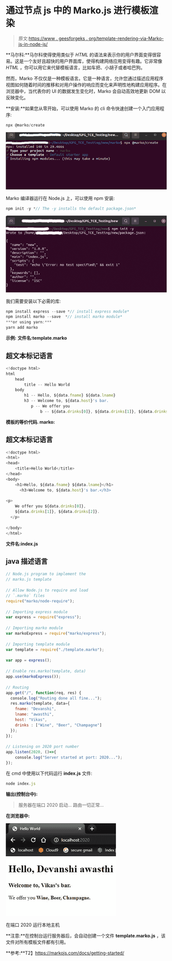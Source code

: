 # 通过节点 js 中的 Marko.js 进行模板渲染

> 原文:[https://www . geesforgeks . org/template-rendering-via-Marko-js-in-node-js/](https://www.geeksforgeeks.org/template-rendering-via-marko-js-in-node-js/)

**马尔科:**马尔科使得使用类似于 *HTML* 的语法来表示你的用户界面变得很容易。这是一个友好且超快的用户界面库，使得构建网络应用变得有趣。它非常像 *HTML* ，你可以用它来代替模板语言，比如车把、小胡子或者哈巴狗。

然而，Marko 不仅仅是一种模板语言。它是一种语言，允许您通过描述应用程序视图如何随着时间的推移和对用户操作的响应而变化来声明性地构建应用程序。在浏览器中，当代表你的 UI 的数据发生变化时，Marko 会自动高效地更新 DOM 以反映变化。

**安装:**如果您从零开始，可以使用 Marko 的 cli 命令快速创建一个入门应用程序:

```js
npx @marko/create
```

![](img/018a959f99df1ffe4d1946dbf4dbf9d1.png)

Marko 编译器运行在 Node.js 上，可以使用 npm 安装:

```js
npm init -y *// The -y installs the default package.json*
```

![](img/40d6074e092043eadedda5fd3b6f23ae.png)

我们需要安装以下必需的库:

```js
npm install express --save *// install express module*
npm install marko --save  *// install marko module*
***or using yarn:***
yarn add marko
```

**示例:** **文件名:template.marko**

## 超文本标记语言

```js
<!doctype html>
html
    head
        title -- Hello World
    body
        h1 -- Hello, ${data.fname} ${data.lname}
        h3 -- Welcome to, ${data.host}'s bar.
           p -- We offer you
               b -- ${data.drinks[0]}, ${data.drinks[1]}, ${data.drinks[2]}.
```

**模板的等价代码. marko:**

## 超文本标记语言

```js
<!doctype html>
<html>
<head>
    <title>Hello World</title>
</head>
<body>
    <h1>Hello, ${data.fname} ${data.lname}</h1>
      <h3>Welcome to, ${data.host}'s bar.</h3>

<p>
    We offer you ${data.drinks[0]},
    ${data.drinks[1]}, ${data.drinks[2]}.
  </p>

</body>
</html>
```

**文件名:index.js**

## java 描述语言

```js
// Node.js program to implement the
// marko.js template

// Allow Node.js to require and load
// `.marko` files
require("marko/node-require");

// Importing express module
var express = require("express");

// Importing marko module
var markoExpress = require("marko/express");

// Importing template module
var template = require("./template.marko");

var app = express();

// Enable res.marko(template, data)
app.use(markoExpress());

// Routing
app.get("/", function(req, res) {
  console.log("Routing done all fine...");
  res.marko(template, data={
    fname: "Devanshi",
    lname: "awasthi",
    host: "Vikas",
    drinks : ["Wine", "Beer", "Champagne"]
  });
});

// Listening on 2020 port number
app.listen(2020, ()=>{
    console.log("Server started at port: 2020...");
});
```

在 cmd 中使用以下代码运行 **index.js** 文件:

```js
node index.js 
```

**输出(控制台中):**

> 服务器在端口 2020 启动…
> 路由一切正常…

**在浏览器中:**

![](img/48419b791699992bbc2c659370731975.png)

在端口 2020 运行本地主机

**注意:**在控制台运行服务器后，会自动创建一个文件 **template.marko.js** ，该文件对所有模板文件都有引用。

**参考:**T2】https://markojs.com/docs/getting-started/